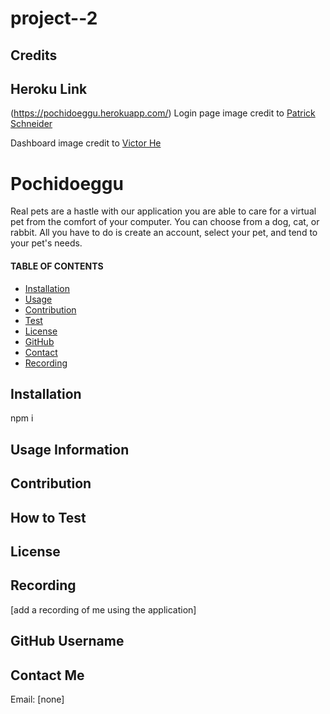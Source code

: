 # project--2

## Credits

## Heroku Link
(https://pochidoeggu.herokuapp.com/)
Login page image credit to [Patrick Schneider](https://unsplash.com/photos/brcLcpPf3x4)

Dashboard image credit to [Victor He](https://unsplash.com/photos/UJh7xpxcpGo)


# Pochidoeggu
  Real pets are a hastle with our application you are able to care for a virtual pet from the comfort of your computer. You can choose from a dog, cat, or rabbit. All you have to do is create an account, select your pet, and tend to your pet's needs.


  #### TABLE OF CONTENTS 
  * [Installation](#Installation)
  * [Usage](#Usage)
  * [Contribution](#Contribution)
  * [Test](#Test)
  * [License](#License)
  * [GitHub](#GitHub)
  * [Contact](#Contact)
  * [Recording](#Recording)


  ## Installation
  npm i

  ## Usage Information


  ## Contribution 


  ## How to Test 
   

  ## License 


  ## Recording 
  [add a recording of me using the application]

  ## GitHub Username 


  ## Contact Me 
  Email: [none]
